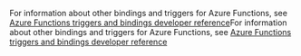 <span data-ttu-id="2c7f0-101">For information about other bindings and triggers for Azure Functions, see [Azure Functions triggers and bindings developer reference](../articles/azure-functions/functions-triggers-bindings.md)</span><span class="sxs-lookup"><span data-stu-id="2c7f0-101">For information about other bindings and triggers for Azure Functions, see [Azure Functions triggers and bindings developer reference](../articles/azure-functions/functions-triggers-bindings.md)</span></span>

